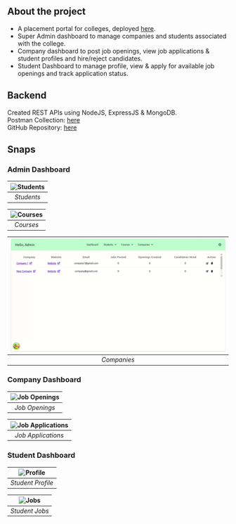 ## About the project

- A placement portal for colleges, deployed [here](https://placement-portal-react.netlify.app/).
- Super Admin dashboard to manage companies and students associated with the college.
- Company dashboard to post job openings, view job applications & student profiles and hire/reject candidates.
- Student Dashboard to manage profile, view & apply for available job openings and track application status.

## Backend

Created REST APIs using NodeJS, ExpressJS & MongoDB. \
Postman Collection: [here](https://documenter.getpostman.com/view/20410939/2s93zCYLXJ) \
GitHub Repository: [here](https://github.com/placementportal/placement-portal)

## Snaps

### Admin Dashboard

|![Students](./src/assets/snaps/Admin_Students.gif)|
|:--:|
|*Students* |

|![Courses](./src/assets/snaps/Admin_Courses.gif)|
|:--:|
|*Courses* |

|![Companies](./src/assets/snaps/Admin_Companies.gif)|
|:--:|
|*Companies* |

### Company Dashboard

|![Job Openings](./src/assets/snaps/Company_Jobs.gif)|
|:--:|
|*Job Openings* |

|![Job Applications](./src/assets/snaps/Company_Applications.gif)|
|:--:|
|*Job Applications* |

### Student Dashboard

|![Profile](./src/assets/snaps/Student_Profile.gif)|
|:--:|
|*Student Profile* |

|![Jobs](./src/assets/snaps/Student_Jobs.gif)|
|:--:|
|*Student Jobs* |